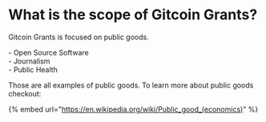 # What is the scope of Gitcoin Grants?

Gitcoin Grants is focused on public goods.

\- Open Source Software\
\- Journalism\
\- Public Health

Those are all examples of public goods. To learn more about public goods checkout:

{% embed url="https://en.wikipedia.org/wiki/Public_good_(economics)" %}

